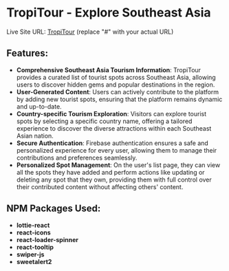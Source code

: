 # TropiTour - Explore Southeast Asia

Live Site URL: [TropiTour](#) (replace "#" with your actual URL)

## Features:
- **Comprehensive Southeast Asia Tourism Information**: TropiTour provides a curated list of tourist spots across Southeast Asia, allowing users to discover hidden gems and popular destinations in the region.
- **User-Generated Content**: Users can actively contribute to the platform by adding new tourist spots, ensuring that the platform remains dynamic and up-to-date.
- **Country-specific Tourism Exploration**: Visitors can explore tourist spots by selecting a specific country name, offering a tailored experience to discover the diverse attractions within each Southeast Asian nation.
- **Secure Authentication**: Firebase authentication ensures a safe and personalized experience for every user, allowing them to manage their contributions and preferences seamlessly.
- **Personalized Spot Management**: On the user's list page, they can view all the spots they have added and perform actions like updating or deleting any spot that they own, providing them with full control over their contributed content without affecting others' content.

## NPM Packages Used:
- **lottie-react**
- **react-icons**
- **react-loader-spinner**
- **react-tooltip**
- **swiper-js**
- **sweetalert2**
